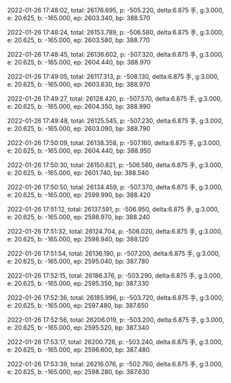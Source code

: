 2022-01-26 17:48:02, total: 26176.695, p: -505.220, delta:6.875 手, g:3.000, e: 20.625, b: -165.000, ep: 2603.340, bp: 388.570

2022-01-26 17:48:24, total: 26153.789, p: -506.580, delta:6.875 手, g:3.000, e: 20.625, b: -165.000, ep: 2603.580, bp: 388.770

2022-01-26 17:48:45, total: 26136.602, p: -507.320, delta:6.875 手, g:3.000, e: 20.625, b: -165.000, ep: 2604.440, bp: 388.970

2022-01-26 17:49:05, total: 26117.313, p: -508.130, delta:6.875 手, g:3.000, e: 20.625, b: -165.000, ep: 2603.630, bp: 388.970

2022-01-26 17:49:27, total: 26128.420, p: -507.570, delta:6.875 手, g:3.000, e: 20.625, b: -165.000, ep: 2604.350, bp: 388.990

2022-01-26 17:49:48, total: 26125.545, p: -507.230, delta:6.875 手, g:3.000, e: 20.625, b: -165.000, ep: 2603.090, bp: 388.790

2022-01-26 17:50:09, total: 26138.358, p: -507.160, delta:6.875 手, g:3.000, e: 20.625, b: -165.000, ep: 2604.440, bp: 388.950

2022-01-26 17:50:30, total: 26150.821, p: -506.580, delta:6.875 手, g:3.000, e: 20.625, b: -165.000, ep: 2601.740, bp: 388.540

2022-01-26 17:50:50, total: 26134.459, p: -507.370, delta:6.875 手, g:3.000, e: 20.625, b: -165.000, ep: 2599.990, bp: 388.420

2022-01-26 17:51:12, total: 26137.591, p: -506.950, delta:6.875 手, g:3.000, e: 20.625, b: -165.000, ep: 2598.970, bp: 388.240

2022-01-26 17:51:32, total: 26124.704, p: -506.020, delta:6.875 手, g:3.000, e: 20.625, b: -165.000, ep: 2598.940, bp: 388.120

2022-01-26 17:51:54, total: 26136.190, p: -507.200, delta:6.875 手, g:3.000, e: 20.625, b: -165.000, ep: 2595.040, bp: 387.780

2022-01-26 17:52:15, total: 26186.376, p: -503.290, delta:6.875 手, g:3.000, e: 20.625, b: -165.000, ep: 2595.350, bp: 387.330

2022-01-26 17:52:36, total: 26185.996, p: -503.720, delta:6.875 手, g:3.000, e: 20.625, b: -165.000, ep: 2597.480, bp: 387.650

2022-01-26 17:52:56, total: 26206.019, p: -503.200, delta:6.875 手, g:3.000, e: 20.625, b: -165.000, ep: 2595.520, bp: 387.340

2022-01-26 17:53:17, total: 26200.726, p: -503.240, delta:6.875 手, g:3.000, e: 20.625, b: -165.000, ep: 2596.600, bp: 387.480

2022-01-26 17:53:39, total: 26216.076, p: -502.760, delta:6.875 手, g:3.000, e: 20.625, b: -165.000, ep: 2598.280, bp: 387.630